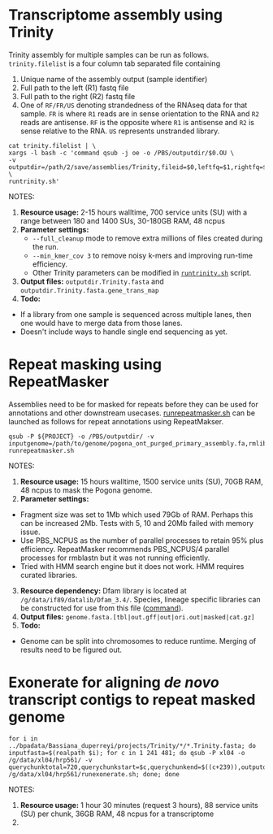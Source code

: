 # Transcriptome assembly using Trinity

Trinity assembly for multiple samples can be run as follows. `trinity.filelist` is a four column tab separated file containing
1. Unique name of the assembly output (sample identifier)
2. Full path to the left (R1) fastq file
3. Full path to the right (R2) fastq file
4. One of `RF/FR/US` denoting strandedness of the RNAseq data for that sample. `FR` is where `R1` reads are in sense orientation to the RNA and `R2` reads are antisense. `RF` is the opposite where `R1` is antisense and `R2` is sense relative to the RNA. `US` represents unstranded library.

```
cat trinity.filelist | \
xargs -l bash -c 'command qsub -j oe -o /PBS/outputdir/$0.OU \
-v outputdir=/path/2/save/assemblies/Trinity,fileid=$0,leftfq=$1,rightfq=$2,sstype=$3 \
runtrinity.sh'
```

NOTES:
1. **Resource usage:** 2-15 hours walltime, 700 service units (SU) with a range between 180 and 1400 SUs, 30-180GB RAM, 48 ncpus
2. **Parameter settings:** 
   *  `--full_cleanup` mode to remove extra millions of files created during the run.
   *  `--min_kmer_cov 3` to remove noisy k-mers and improving run-time efficiency.
   *  Other Trinity parameters can be modified in [`runtrinity.sh`](https://github.com/kango2/pogo/blob/main/cmdscripts/runtrinity.sh) script.
3. **Output files:** `outputdir.Trinity.fasta` and `outputdir.Trinity.fasta.gene_trans_map`
4. **Todo:** 
  * If a library from one sample is sequenced across multiple lanes, then one would have to merge data from those lanes.
  * Doesn't include ways to handle single end sequencing as yet.
 
# Repeat masking using RepeatMasker

Assemblies need to be for masked for repeats before they can be used for annotations and other downstream usecases. [runrepeatmasker.sh](https://github.com/kango2/pogo/blob/main/cmdscripts/runrepeatmakser.sh) can be launched as follows for repeat annotations using RepeatMakser.

```
qsub -P ${PROJECT} -o /PBS/outputdir/ -v inputgenome=/path/to/genome/pogona_ont_purged_primary_assembly.fa,rmlib=/g/data/if89/datalib/Dfam_3.4/Sauropsida.fasta,outputdir=/path/to/outputdir/forrepeatmasker runrepeatmasker.sh
```

NOTES:
1. **Resource usage:** 15 hours walltime, 1500 service units (SU), 70GB RAM, 48 ncpus to mask the Pogona genome. 
2. **Parameter settings:** 
  * Fragment size was set to 1Mb which used 79Gb of RAM. Perhaps this can be increased 2Mb. Tests with 5, 10 and 20Mb failed with memory issue.
  * Use PBS_NCPUS as the number of parallel processes to retain 95% plus efficiency. RepeatMasker recommends PBS_NCPUS/4 parallel processes for rmblastn but it was not running efficiently.
  * Tried with HMM search engine but it does not work. HMM requires curated libraries.
3. **Resource dependency:** Dfam library is located at `/g/data/if89/datalib/Dfam_3.4/`. Species, lineage specific libraries can be constructed for use from this file ([command](https://github.com/kango2/pogo/blob/main/utilscmds.md#generate-fasta-library-for-repeats-from-the-dfamh5)).
4. **Output files:** `genome.fasta.[tbl|out.gff|out|ori.out|masked|cat.gz]`
5. **Todo:** 
  * Genome can be split into chromosomes to reduce runtime. Merging of results need to be figured out.

# Exonerate for aligning *de novo* transcript contigs to repeat masked genome

```
for i in ../bpadata/Bassiana_duperreyi/projects/Trinity/*/*.Trinity.fasta; do inputfasta=$(realpath $i); for c in 1 241 481; do qsub -P xl04 -o /g/data/xl04/hrp561/ -v querychunktotal=720,querychunkstart=$c,querychunkend=$((c+239)),outputdir=/g/data/xl04/bpadata/Bassiana_duperreyi/projects/exonerate,inputfasta=${inputfasta},targetgenome=/g/data/xl04/hrp561/bassiana_ont_gap_filled_assembly.RM.fasta /g/data/xl04/hrp561/runexonerate.sh; done; done
```

NOTES:
1. **Resource usage:** 1 hour 30 minutes (request 3 hours), 88 service units (SU) per chunk, 36GB RAM, 48 ncpus for a transcriptome
2. 
